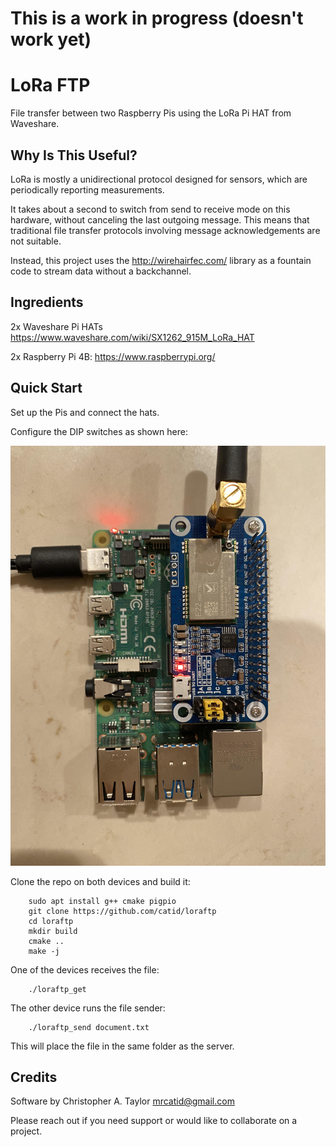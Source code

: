 # This is a work in progress (doesn't work yet)

# LoRa FTP

File transfer between two Raspberry Pis using the LoRa Pi HAT from Waveshare.


## Why Is This Useful?

LoRa is mostly a unidirectional protocol designed for sensors, which are periodically reporting measurements.

It takes about a second to switch from send to receive mode on this hardware, without canceling the last outgoing message.  This means that traditional file transfer protocols involving message acknowledgements are not suitable.

Instead, this project uses the http://wirehairfec.com/ library as a fountain code to stream data without a backchannel.


## Ingredients

2x Waveshare Pi HATs
https://www.waveshare.com/wiki/SX1262_915M_LoRa_HAT

2x Raspberry Pi 4B:
https://www.raspberrypi.org/


## Quick Start

Set up the Pis and connect the hats.

Configure the DIP switches as shown here:

![alt text](https://github.com/catid/loraftp/raw/master/docs/waveshare_dips.jpg "DIP switch settings for LoRa HAT")

Clone the repo on both devices and build it:

```
    sudo apt install g++ cmake pigpio
    git clone https://github.com/catid/loraftp
    cd loraftp
    mkdir build
    cmake ..
    make -j
```

One of the devices receives the file:

```
    ./loraftp_get
```

The other device runs the file sender:

```
    ./loraftp_send document.txt
```

This will place the file in the same folder as the server.


## Credits

Software by Christopher A. Taylor mrcatid@gmail.com

Please reach out if you need support or would like to collaborate on a project.
